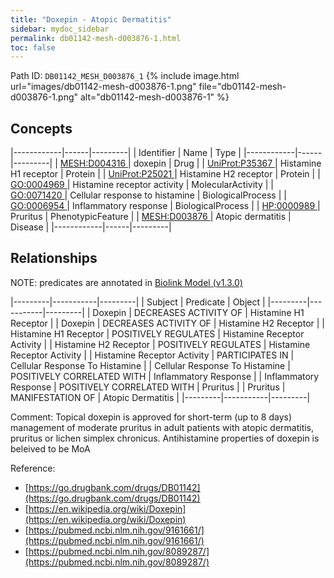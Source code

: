 ```yaml
---
title: "Doxepin - Atopic Dermatitis"
sidebar: mydoc_sidebar
permalink: db01142-mesh-d003876-1.html
toc: false 
---
```



Path ID: `DB01142_MESH_D003876_1`
{% include image.html url="images/db01142-mesh-d003876-1.png" file="db01142-mesh-d003876-1.png" alt="db01142-mesh-d003876-1" %}

## Concepts

|------------|------|---------|
| Identifier | Name | Type    |
|------------|------|---------|
| <a href="https://identifiers.org/MESH:D004316">MESH:D004316 </a> | doxepin | Drug |
| <a href="https://identifiers.org/UniProt:P35367">UniProt:P35367 </a> | Histamine H1 receptor | Protein |
| <a href="https://identifiers.org/UniProt:P25021">UniProt:P25021 </a> | Histamine H2 receptor | Protein |
| <a href="https://identifiers.org/GO:0004969">GO:0004969 </a> | Histamine receptor activity | MolecularActivity |
| <a href="https://identifiers.org/GO:0071420">GO:0071420 </a> | Cellular response to histamine | BiologicalProcess |
| <a href="https://identifiers.org/GO:0006954">GO:0006954 </a> | Inflammatory response | BiologicalProcess |
| <a href="https://identifiers.org/HP:0000989">HP:0000989 </a> | Pruritus | PhenotypicFeature |
| <a href="https://identifiers.org/MESH:D003876">MESH:D003876 </a> | Atopic dermatitis | Disease |
|------------|------|---------|

## Relationships


NOTE: predicates are annotated in <a href="https://github.com/biolink/biolink-model/releases/tag/v1.3.0">Biolink Model (v1.3.0)</a>

|---------|-----------|---------|
| Subject | Predicate | Object  |
|---------|-----------|---------|
| Doxepin | DECREASES ACTIVITY OF | Histamine H1 Receptor |
| Doxepin | DECREASES ACTIVITY OF | Histamine H2 Receptor |
| Histamine H1 Receptor | POSITIVELY REGULATES | Histamine Receptor Activity |
| Histamine H2 Receptor | POSITIVELY REGULATES | Histamine Receptor Activity |
| Histamine Receptor Activity | PARTICIPATES IN | Cellular Response To Histamine |
| Cellular Response To Histamine | POSITIVELY CORRELATED WITH | Inflammatory Response |
| Inflammatory Response | POSITIVELY CORRELATED WITH | Pruritus |
| Pruritus | MANIFESTATION OF | Atopic Dermatitis |
|---------|-----------|---------|

Comment: Topical doxepin is approved for short-term (up to 8 days) management of moderate pruritus in adult patients with atopic dermatitis, pruritus or lichen simplex chronicus. Antihistamine properties of doxepin is beleived to be MoA

Reference: 
  - [https://go.drugbank.com/drugs/DB01142](https://go.drugbank.com/drugs/DB01142)
  - [https://en.wikipedia.org/wiki/Doxepin](https://en.wikipedia.org/wiki/Doxepin)
  - [https://pubmed.ncbi.nlm.nih.gov/9161661/](https://pubmed.ncbi.nlm.nih.gov/9161661/)
  - [https://pubmed.ncbi.nlm.nih.gov/8089287/](https://pubmed.ncbi.nlm.nih.gov/8089287/)
